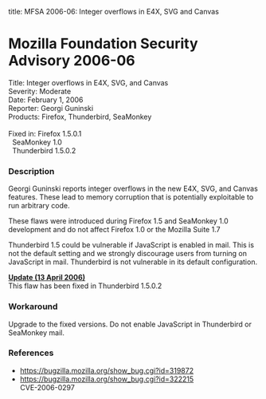 title: MFSA 2006-06: Integer overflows in E4X, SVG and Canvas

<h1>Mozilla Foundation Security Advisory 2006-06</h1>

<p><span class="label">Title:</span>      Integer overflows in E4X, SVG, and Canvas<br/>
<span class="label">Severity:</span>   Moderate<br/>
<span class="label">Date:</span>       February 1, 2006<br/>
<span class="label">Reporter:</span>   Georgi Guninski<br/>
<span class="label">Products:</span>   Firefox, Thunderbird, SeaMonkey<br/>
<br/>
<span class="label">Fixed in:</span>   Firefox 1.5.0.1<br/>
<span class="label">&#160;</span>      SeaMonkey 1.0<br/>
<span class="label">&#160;</span>      Thunderbird 1.5.0.2</p>

<h3>Description</h3>

<p>Georgi Guninski reports integer overflows in the new
E4X, SVG, and Canvas features. These lead to memory corruption that
is potentially exploitable to run arbitrary code.</p>

<p>These flaws were introduced during Firefox 1.5 and SeaMonkey 1.0
development and do not affect Firefox 1.0 or the Mozilla Suite 1.7</p>

<p class="note">Thunderbird 1.5 could be vulnerable if JavaScript is
enabled in mail. This is not the default setting and we strongly
discourage users from turning on JavaScript in mail. Thunderbird
is not vulnerable in its default configuration.</p>

<p><strong style="text-decoration: underline;">Update (13 April 2006)</strong><br/>
This flaw has been fixed in Thunderbird 1.5.0.2</p>

<h3>Workaround</h3>

<p>Upgrade to the fixed versions. Do not enable JavaScript in Thunderbird
or SeaMonkey mail.</p>

<h3>References</h3>

<ul>
<li><a href="https://bugzilla.mozilla.org/show_bug.cgi?id=319872">
https://bugzilla.mozilla.org/show_bug.cgi?id=319872</a></li>
<li><a href="https://bugzilla.mozilla.org/show_bug.cgi?id=322215">
https://bugzilla.mozilla.org/show_bug.cgi?id=322215</a><br/>
CVE-2006-0297</li>
</ul>



